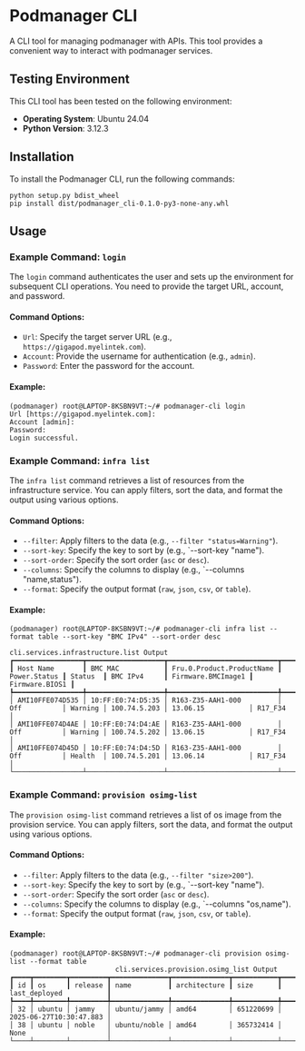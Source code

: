 # Podmanager CLI

A CLI tool for managing podmanager with APIs. This tool provides a convenient way to interact with podmanager services.

## Testing Environment

This CLI tool has been tested on the following environment:

- **Operating System**: Ubuntu 24.04
- **Python Version**: 3.12.3

## Installation

To install the Podmanager CLI, run the following commands:

```shell
python setup.py bdist_wheel
pip install dist/podmanager_cli-0.1.0-py3-none-any.whl
```

## Usage

### Example Command: `login`

The `login` command authenticates the user and sets up the environment for subsequent CLI operations. You need to provide the target URL, account, and password.

#### Command Options:

- `Url`: Specify the target server URL (e.g., `https://gigapod.myelintek.com`).
- `Account`: Provide the username for authentication (e.g., `admin`).
- `Password`: Enter the password for the account.

#### Example:

```shell
(podmanager) root@LAPTOP-8KSBN9VT:~/# podmanager-cli login
Url [https://gigapod.myelintek.com]:
Account [admin]:
Password:
Login successful.
```

### Example Command: `infra list`

The `infra list` command retrieves a list of resources from the infrastructure service. You can apply filters, sort the data, and format the output using various options.

#### Command Options:

- `--filter`: Apply filters to the data (e.g., `--filter "status=Warning"`).
- `--sort-key`: Specify the key to sort by (e.g., `--sort-key "name").
- `--sort-order`: Specify the sort order (`asc` or `desc`).
- `--columns`: Specify the columns to display (e.g., `--columns "name,status").
- `--format`: Specify the output format (`raw`, `json`, `csv`, or `table`).

#### Example:

```shell
(podmanager) root@LAPTOP-8KSBN9VT:~/# podmanager-cli infra list --format table --sort-key "BMC IPv4" --sort-order desc
                                                     cli.services.infrastructure.list Output
┏━━━━━━━━━━━━━━━━━┳━━━━━━━━━━━━━━━━━━━┳━━━━━━━━━━━━━━━━━━━━━━━━━━━┳━━━━━━━━━━━━━━┳━━━━━━━━━┳━━━━━━━━━━━━━━┳━━━━━━━━━━━━━━━━━━━━┳━━━━━━━━━━━━━━━━┓
┃ Host Name       ┃ BMC MAC           ┃ Fru.0.Product.ProductName ┃ Power.Status ┃ Status  ┃ BMC IPv4     ┃ Firmware.BMCImage1 ┃ Firmware.BIOS1 ┃
┡━━━━━━━━━━━━━━━━━╇━━━━━━━━━━━━━━━━━━━╇━━━━━━━━━━━━━━━━━━━━━━━━━━━╇━━━━━━━━━━━━━━╇━━━━━━━━━╇━━━━━━━━━━━━━━╇━━━━━━━━━━━━━━━━━━━━╇━━━━━━━━━━━━━━━━┩
│ AMI10FFE074D535 │ 10:FF:E0:74:D5:35 │ R163-Z35-AAH1-000         │ Off          │ Warning │ 100.74.5.203 │ 13.06.15           │ R17_F34        │
│ AMI10FFE074D4AE │ 10:FF:E0:74:D4:AE │ R163-Z35-AAH1-000         │ Off          │ Warning │ 100.74.5.202 │ 13.06.15           │ R17_F34        │
│ AMI10FFE074D45D │ 10:FF:E0:74:D4:5D │ R163-Z35-AAH1-000         │ Off          │ Health  │ 100.74.5.201 │ 13.06.14           │ R17_F34        │
└─────────────────┴───────────────────┴───────────────────────────┴──────────────┴─────────┴──────────────┴────────────────────┴────────────────┘
```

### Example Command: `provision osimg-list`

The `provision osimg-list` command retrieves a list of os image from the provision service. You can apply filters, sort the data, and format the output using various options.

#### Command Options:

- `--filter`: Apply filters to the data (e.g., `--filter "size>200"`).
- `--sort-key`: Specify the key to sort by (e.g., `--sort-key "name").
- `--sort-order`: Specify the sort order (`asc` or `desc`).
- `--columns`: Specify the columns to display (e.g., `--columns "os,name").
- `--format`: Specify the output format (`raw`, `json`, `csv`, or `table`).

#### Example:

```shell
(podmanager) root@LAPTOP-8KSBN9VT:~/# podmanager-cli provision osimg-list --format table
                          cli.services.provision.osimg_list Output
┏━━━━┳━━━━━━━━┳━━━━━━━━━┳━━━━━━━━━━━━━━┳━━━━━━━━━━━━━━┳━━━━━━━━━━━┳━━━━━━━━━━━━━━━━━━━━━━━━━┓
┃ id ┃ os     ┃ release ┃ name         ┃ architecture ┃ size      ┃ last_deployed           ┃
┡━━━━╇━━━━━━━━╇━━━━━━━━━╇━━━━━━━━━━━━━━╇━━━━━━━━━━━━━━╇━━━━━━━━━━━╇━━━━━━━━━━━━━━━━━━━━━━━━━┩
│ 32 │ ubuntu │ jammy   │ ubuntu/jammy │ amd64        │ 651220699 │ 2025-06-27T10:30:47.883 │
│ 38 │ ubuntu │ noble   │ ubuntu/noble │ amd64        │ 365732414 │ None                    │
└────┴────────┴─────────┴──────────────┴──────────────┴───────────┴─────────────────────────┘
```
